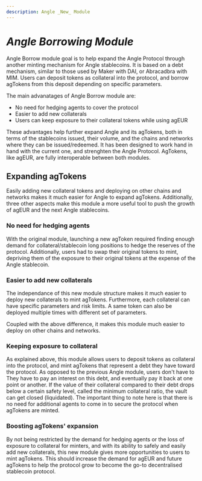 ```yaml
---
description: Angle _New_ Module
---
```


# _Angle Borrowing Module_

Angle Borrow module goal is to help expand the Angle Protocol through another minting mechanism for Angle stablecoins. It is based on a debt mechanism, similar to those used by Maker with DAI, or Abracadbra with MIM. Users can deposit tokens as collateral into the protocol, and borrow agTokens from this deposit depending on specific parameters. 

The main advanatages of Angle Borrow module are: 
* No need for hedging agents to cover the protocol
* Easier to add new collaterals
* Users can keep exposure to their collateral tokens while using agEUR

These advantages help further expand Angle and its agTokens, both in terms of the stablecoins issued, their volume, and the chains and networks where they can be issued/redeemed. It has been designed to work hand in hand with the current one, and strenghten the Angle Protocol. AgTokens, like agEUR, are fully interoperable between both modules.

## Expanding agTokens

Easily adding new collateral tokens and deploying on other chains and networks makes it much easier for Angle to expand agTokens. Additionally, three other aspects make this module a more useful tool to push the growth of agEUR and the next Angle stablecoins. 

### No need for hedging agents
With the original module, launching a new agToken required finding enough demand for collateral/stablecoin long positions to hedge the reserves of the protocol. Additionally, users had to swap their original tokens to mint, depriving them of the exposure to their original tokens at the expense of the Angle stablecoin.

### Easier to add new collaterals
The independance of this new module structure makes it much easier to deploy new collaterals to mint agTokens. Furthermore, each collateral can have specific parameters and risk limits. A same token can also be deployed multiple times with different set of parameters. 

Coupled with the above difference, it makes this module much easier to deploy on other chains and networks. 

### Keeping exposure to collateral

As explained above, this module allows users to deposit tokens as collateral into the protocol, and mint agTokens that represent a debt they have toward the protocol. As opposed to the previous Angle module, users don't have to They have to pay an interest on this debt, and eventually pay it back at one point or another. If the value of their collateral compared to their debt drops below a certain safety level, called the minimum collateral ratio, the vault can get closed (liquidated). The important thing to note here is that there is no need for additional agents to come in to secure the protocol when agTokens are minted. 

### Boosting agTokens' expansion
By not being restricted by the demand for hedging agents or the loss of exposure to collateral for minters, and with its ability to safely and easily add new collaterals, this new module gives more opportunities to users to mint agTokens. This should increase the demand for agEUR and future agTokens to help the protocol grow to become the go-to decentralised stablecoin protocol. 


